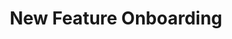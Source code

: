 ---
title: "New Feature Onboarding"
description: "Checklist for new features, specifically focused on documentation needed for security review"
layout: article
category: "Product"
redirect_to: "https://docs.google.com/document/d/1e8ql6tP-NS2N7RbGHeDQfYBz4rJNRfE_cb9MKuDGX1I/edit"
---